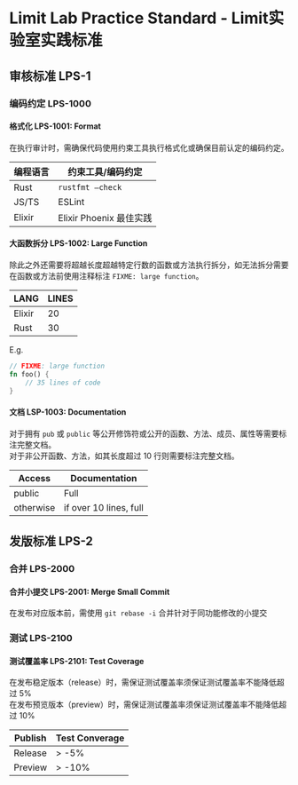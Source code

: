 # Limit Lab Practice Standard - Limit实验室实践标准

## 审核标准 LPS-1

### 编码约定 LPS-1000

#### 格式化 LPS-1001: Format

在执行审计时，需确保代码使用约束工具执行格式化或确保目前认定的编码约定。

| 编程语言 | 约束工具/编码约定 |
| ------- | --- |
| Rust | `rustfmt —check` |
| JS/TS | ESLint |
| Elixir | Elixir Phoenix 最佳实践 | <!-- TODO: specific name? -->

#### 大函数拆分 LPS-1002: Large Function

除此之外还需要将超越长度超越特定行数的函数或方法执行拆分，如无法拆分需要在函数或方法前使用注释标注 `FIXME: large function`。

| LANG   | LINES |
| ------ | ----- |
| Elixir | 20    |
| Rust   | 30    |

E.g.

```rust
// FIXME: large function
fn foo() {
    // 35 lines of code
}
```

#### 文档 LSP-1003: Documentation

对于拥有 `pub` 或 `public` 等公开修饰符或公开的函数、方法、成员、属性等需要标注完整文档。  
对于非公开函数、方法，如其长度超过 10 行则需要标注完整文档。

| Access    | Documentation          |
| --------- | ---------------------- |
| public    | Full                   |
| otherwise | if over 10 lines, full |


## 发版标准 LPS-2

### 合并 LPS-2000

#### 合并小提交 LPS-2001: Merge Small Commit

在发布对应版本前，需使用 `git rebase -i` 合并针对于同功能修改的小提交

### 测试 LPS-2100

#### 测试覆盖率 LPS-2101: Test Coverage

在发布稳定版本（release）时，需保证测试覆盖率须保证测试覆盖率不能降低超过  5%  
在发布预览版本（preview）时，需保证测试覆盖率须保证测试覆盖率不能降低超过 10%

| Publish | Test Converage |
| ------- | -------------- |
| Release | > -5%          |
| Preview | > -10%         |
